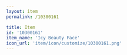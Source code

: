 ```yaml
---
layout: item
permalink: /10300161

title: Item
id: '10300161'
item_name: 'Icy Beauty Face'
icon_url: 'item/icon/customize/10300161.png'
---
```

